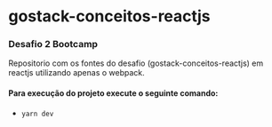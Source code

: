 # gostack-conceitos-reactjs
### Desafio 2 Bootcamp ###

Repositorio com os fontes do desafio (gostack-conceitos-reactjs) em reactjs utilizando apenas o webpack. 

<h4> Para execução do projeto execute o seguinte comando: </h4>

 - `` yarn dev ``
